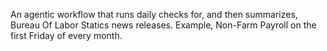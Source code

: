 An agentic workflow that runs daily checks for, and then summarizes, Bureau Of Labor Statics news releases. Example, Non-Farm Payroll on the first Friday of every month. 
